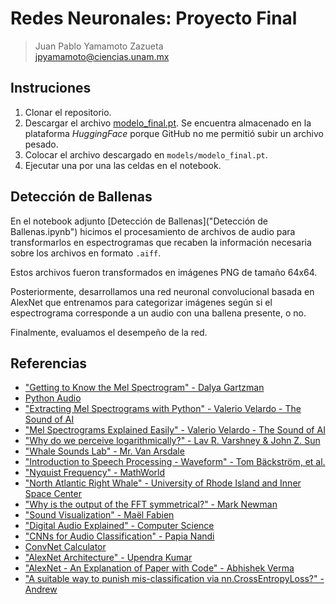 # Redes Neuronales: Proyecto Final

> Juan Pablo Yamamoto Zazueta  
> [jpyamamoto@ciencias.unam.mx](mailto:jpyamamoto@ciencias.unam.mx)

## Instruciones

1. Clonar el repositorio.
2. Descargar el archivo [modelo_final.pt](https://huggingface.co/jpyamamoto/whale/blob/main/models/modelo_final.pt). Se encuentra almacenado en la plataforma *HuggingFace* porque GitHub no me permitió subir un archivo pesado.
3. Colocar el archivo descargado en `models/modelo_final.pt`.
4. Ejecutar una por una las celdas en el notebook.

## Detección de Ballenas

En el notebook adjunto [Detección de Ballenas]("Detección de Ballenas.ipynb") hicimos el procesamiento de archivos de audio para transformarlos en espectrogramas que recaben la información necesaria sobre los archivos en formato `.aiff`.

Estos archivos fueron transformados en imágenes PNG de tamaño 64x64.

Posteriormente, desarrollamos una red neuronal convolucional basada en AlexNet que entrenamos para categorizar imágenes según si el espectrograma corresponde a un audio con una ballena presente, o no.

Finalmente, evaluamos el desempeño de la red.

## Referencias

- ["Getting to Know the Mel Spectrogram" - Dalya Gartzman](https://towardsdatascience.com/getting-to-know-the-mel-spectrogram-31bca3e2d9d0)
- [Python Audio](https://www.audiolabs-erlangen.de/resources/MIR/FMP/B/B_PythonAudio.html)
- ["Extracting Mel Spectrograms with Python" - Valerio Velardo - The Sound of AI](https://youtu.be/TdnVE5m3o_0)
- ["Mel Spectrograms Explained Easily" - Valerio Velardo - The Sound of AI](https://youtu.be/9GHCiiDLHQ4)
- ["Why do we perceive logarithmically?" - Lav R. Varshney & John Z. Sun](https://rss.onlinelibrary.wiley.com/doi/pdf/10.1111/j.1740-9713.2013.00636.x)
- ["Whale Sounds Lab" - Mr. Van Arsdale](https://mrvanarsdale.com/marine-science/online-textbook/chapter-2-cetaceans/whale-sounds-lab/)
- ["Introduction to Speech Processing - Waveform" - Tom Bäckström, et al.](https://speechprocessingbook.aalto.fi/Representations/Waveform.html)
- ["Nyquist Frequency" - MathWorld](https://mathworld.wolfram.com/NyquistFrequency.html)
- ["North Atlantic Right Whale" - University of Rhode Island and Inner Space Center](https://dosits.org/galleries/audio-gallery/marine-mammals/baleen-whales/north-atlantic-right-whale/)
- ["Why is the output of the FFT symmetrical?" - Mark Newman](https://youtu.be/IIofPiVVC64)
- ["Sound Visualization" - Maël Fabien](https://maelfabien.github.io/machinelearning/Speech10/#)
- ["Digital Audio Explained" - Computer Science](https://youtu.be/Ibrf6LHloGc)
- ["CNNs for Audio Classification" - Papia Nandi](https://towardsdatascience.com/cnns-for-audio-classification-6244954665ab)
- [ConvNet Calculator](https://madebyollin.github.io/convnet-calculator/)
- ["AlexNet Architecture" - Upendra Kumar](https://hackmd.io/@imkushwaha/alexnet)
- ["AlexNet - An Explanation of Paper with Code" - Abhishek Verma](https://towardsdatascience.com/alexnet-8b05c5eb88d4)
- ["A suitable way to punish mis-classification via nn.CrossEntropyLoss?" - Andrew](https://discuss.pytorch.org/t/a-suitable-way-to-punish-mis-classification-via-nn-crossentropyloss/94343)
